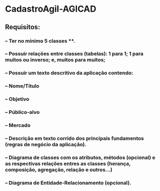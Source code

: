 # CadastroAgil-AGICAD

## Requisitos:
### – Ter no mínimo 5 classes **.
### – Possuir relações entre classes (tabelas): 1 para 1; 1 para muitos ou inverso; e, muitos para muitos;
### – Possuir um texto descritivo da aplicação contendo:
### – Nome/Título
### – Objetivo
### – Público-alvo
### – Mercado
### – Descrição em texto corrido dos principais fundamentos (regras de negócio da aplicação).
### – Diagrama de classes com os atributos, métodos (opcional) e as respectivas relações entres as classes (herança, composição, agregação, relação e outros...)
### – Diagrama de Entidade-Relacionamento (opcional).
